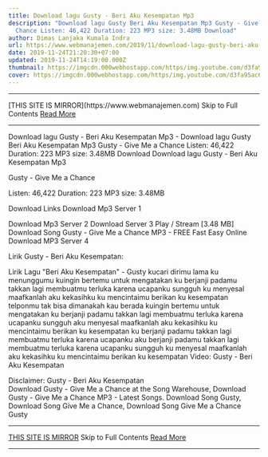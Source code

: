 ```yaml
---
title: Download lagu Gusty - Beri Aku Kesempatan Mp3
description: "Download lagu Gusty Beri Aku Kesempatan Mp3 Gusty - Give Me a
  Chance Listen: 46,422 Duration: 223 MP3 size: 3.48MB Download"
author: Dimas Lanjaka Kumala Indra
url: https://www.webmanajemen.com/2019/11/download-lagu-gusty-beri-aku-kesempatan_24.html
date: 2019-11-24T21:20:30+07:00
updated: 2019-11-24T14:19:00.000Z
thumbnail: https://imgcdn.000webhostapp.com/https/img.youtube.com/d3fa95ac660d54e425df5486f710b462.jpeg
cover: https://imgcdn.000webhostapp.com/https/img.youtube.com/d3fa95ac660d54e425df5486f710b462.jpeg
---
```


<hr/> [THIS SITE IS MIRROR](https://www.webmanajemen.com) Skip to Full Contents <a href="https://www.webmanajemen.com/2019/11/download-lagu-gusty-beri-aku-kesempatan_24.html" rel="follow" class="button" id="read-more">Read More</a> <hr/> Download lagu Gusty - Beri Aku Kesempatan Mp3 - Download lagu Gusty Beri Aku Kesempatan Mp3 Gusty - Give Me a Chance Listen: 46,422 Duration: 223 MP3 size: 3.48MB Download Download lagu Gusty - Beri Aku Kesempatan Mp3

  Gusty - Give Me a Chance 

  Listen: 46,422 
  Duration: 223 
  MP3 size: 3.48MB 

  Download Links 
  Download Mp3 Server 1 

  Download Mp3 Server 2 
  Download Server 3 
  Play / Stream [3.48 MB] Download Song Gusty - Give Me a Chance MP3 - FREE Fast Easy Online 
  Download MP3 Server 4 


                             
Lirik Gusty - Beri Aku Kesempatan:
                             
 
 Lirik Lagu "Beri Aku Kesempatan" - Gusty 
  kucari dirimu lama ku menunggumu
 kuingin bertemu untuk mengatakan
 ku berjanji padamu takkan lagi membuatmu
 terluka karena ucapanku
  sungguh ku menyesal
 maafkanlah aku kekasihku
 ku mencintaimu berikan ku kesempatan
 telponmu tak bisa dimanakah kau berada
  kuingin bertemu untuk mengatakan
 ku berjanji padamu takkan lagi membuatmu
 terluka karena ucapanku
 sungguh aku menyesal
 maafkanlah aku kekasihku
  ku mencintaimu berikan ku kesempatan
 ku berjanji padamu
  takkan lagi membuatmu terluka karena ucapanku
 aku berjanji padamu
  takkan lagi membuatmu terluka karena ucapanku
 sungguh ku menyesal
  maafkanlah aku kekasihku
 ku mencintaimu berikan ku kesempatan
  Video: Gusty - Beri Aku Kesempatan 
  
  Disclaimer: Gusty - Beri Aku Kesempatan                         
  Download Gusty - Give Me a Chance at the Song Warehouse, Download Gusty - Give Me a Chance MP3 - Latest Songs.  Download Song Gusty, Download Song Give Me a Chance, Download Song Give Me a Chance Gusty <hr/> [THIS SITE IS MIRROR](https://www.webmanajemen.com) Skip to Full Contents <a href="https://www.webmanajemen.com/2019/11/download-lagu-gusty-beri-aku-kesempatan_24.html" rel="follow" class="button" id="read-more">Read More</a> <hr/>
